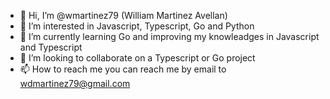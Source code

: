 - 👋 Hi, I’m @wmartinez79 (William Martinez Avellan)
- 👀 I’m interested in Javascript, Typescript, Go and Python
- 🌱 I’m currently learning Go and improving my knowleadges in Javascript and Typescript
- 💞️ I’m looking to collaborate on a Typescript or Go project
- 📫 How to reach me you can reach me by email to wdmartinez79@gmail.com

<!---
wmartinez79/wmartinez79 is a ✨ special ✨ repository because its `README.md` (this file) appears on your GitHub profile.
You can click the Preview link to take a look at your changes.
--->
